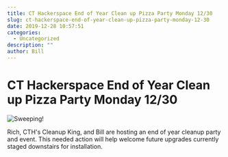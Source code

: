 ```yaml
---
title: CT Hackerspace End of Year Clean up Pizza Party Monday 12/30
slug: ct-hackerspace-end-of-year-clean-up-pizza-party-monday-12-30
date: 2019-12-28 10:57:51
categories:
  - Uncategorized
description: ""
author: Bill
---
```


# CT Hackerspace End of Year Clean up Pizza Party Monday 12/30

![Sweeping!](/uploads/2019/12/15167728581956879009free-sweeping-clipart.med_.png)

Rich, CTH's Cleanup King, and Bill are hosting an end of year cleanup party and event. This needed action will help welcome future upgrades currently staged downstairs for installation.
